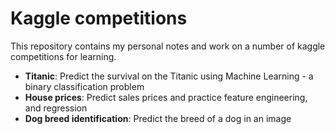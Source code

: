 # Kaggle competitions

This repository contains my personal notes and work on a number of kaggle competitions for learning.

- **Titanic**: Predict the survival on the Titanic using Machine Learning - a binary classification problem
- **House prices**: Predict sales prices and practice feature engineering, and regression
- **Dog breed identification**: Predict the breed of a dog in an image
